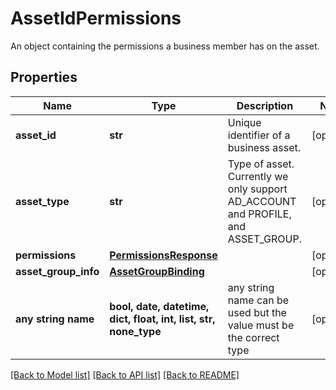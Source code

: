 # AssetIdPermissions

An object containing the permissions a business member has on the asset.

## Properties
Name | Type | Description | Notes
------------ | ------------- | ------------- | -------------
**asset_id** | **str** | Unique identifier of a business asset. | [optional] 
**asset_type** | **str** | Type of asset. Currently we only support AD_ACCOUNT and PROFILE, and ASSET_GROUP. | [optional] 
**permissions** | [**PermissionsResponse**](PermissionsResponse.md) |  | [optional] 
**asset_group_info** | [**AssetGroupBinding**](AssetGroupBinding.md) |  | [optional] 
**any string name** | **bool, date, datetime, dict, float, int, list, str, none_type** | any string name can be used but the value must be the correct type | [optional]

[[Back to Model list]](../README.md#documentation-for-models) [[Back to API list]](../README.md#documentation-for-api-endpoints) [[Back to README]](../README.md)


